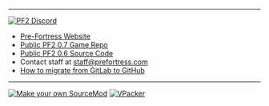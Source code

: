 
---
[![PF2 Discord](https://img.shields.io/discord/509270384659398666?label=PF2%20Discord)](https://discord.gg/ra68rM5nuE)

- [Pre-Fortress Website](https://prefortress.com)
- [Public PF2 0.7 Game Repo](https://github.com/Pre-Fortress-2/pf2/releases/tag/0.7)
- [Public PF2 0.6 Source Code](https://gitlab.com/CryptoGibus/pf2-src)
- Contact staff at staff@prefortress.com
- [How to migrate from GitLab to GitHub](https://gist.github.com/dangreene0/c49040df542be9882aae538af1345649)

---
[![Make your own SourceMod](https://img.shields.io/static/v1?label=&message=Make%20Your%20Own%20Source%20Mods&color=black&logo=steam&logoColor=FFFFFF)](https://github.com/Nbc66/source-sdk-2013-ce) [![VPacker](https://img.shields.io/badge/Pack%20your%20files-VPacker-blue)](https://www.moddb.com/engines/source/downloads/vpacker)
